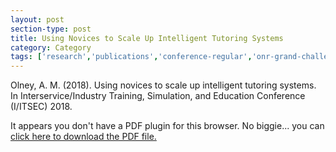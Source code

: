 ```yaml
---
layout: post
section-type: post
title: Using Novices to Scale Up Intelligent Tutoring Systems
category: Category
tags: ['research','publications','conference-regular','onr-grand-challenge','nlp','education-research','discourse','agents','its', 'braintrust']
---
```

Olney, A. M. (2018). Using novices to scale up intelligent tutoring systems. In Interservice/Industry Training, Simulation, and Education Conference (I/ITSEC) 2018.

<object data="https://blogs.memphis.edu/aolney/files/2019/10/olney-iitsec-2018.pdf" type="application/pdf" width="100%" height="600px">
 
  <p>It appears you don't have a PDF plugin for this browser.
  No biggie... you can <a href="https://blogs.memphis.edu/aolney/files/2019/10/olney-iitsec-2018.pdf">click here to
  download the PDF file.</a></p>
  
</object>
